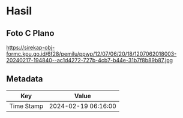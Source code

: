 # Hasil

## Foto C Plano

https://sirekap-obj-formc.kpu.go.id/6f28/pemilu/ppwp/12/07/06/20/18/1207062018003-20240217-194840--ac1d4272-727b-4cb7-b44e-31b7f8b89b87.jpg


## Metadata

| Key        | Value               |
| ---------- | ------------------- |
| Time Stamp | 2024-02-19 06:16:00 |



